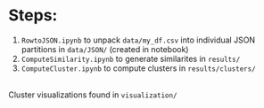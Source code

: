 # Steps:
1. ```RowtoJSON.ipynb``` to unpack ```data/my_df.csv``` into individual JSON partitions in ```data/JSON/``` (created in notebook)<br>
2. ```ComputeSimilarity.ipynb``` to generate similarites in ```results/```<br>
3. ```ComputeCluster.ipynb``` to compute clusters in ```results/clusters/```<br><br>

Cluster visualizations found in ```visualization/```
